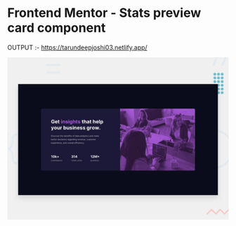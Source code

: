 # Frontend Mentor - Stats preview card component

OUTPUT :- https://tarundeepjoshi03.netlify.app/

![Design preview for the Stats preview card component coding challenge](./design/desktop-preview.jpg)
